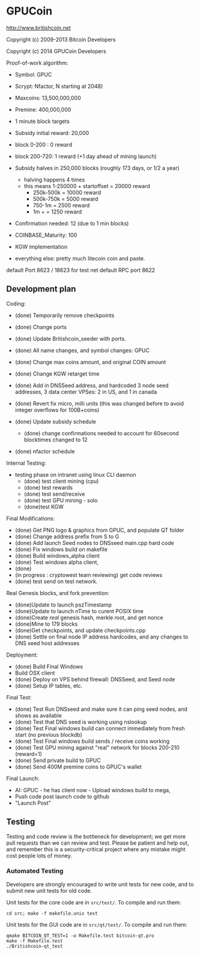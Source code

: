 GPUCoin
================================

http://www.britishcoin.net

Copyright (c) 2009-2013 Bitcoin Developers

Copyright (c) 2014 GPUCoin Developers

Proof-of-work algorithm:
 - Symbol: GPUC
 - Scrypt: Nfactor, N starting at 2048)
 - Maxcoins: 13,500,000,000
 - Premine: 400,000,000
 - 1 minute block targets
 - Subsidy initial reward: 20,000
  - block 0-200 : 0 reward
  - block 200-720: 1 reward (+1 day ahead of mining launch)
 - Subsidy halves in 250,000 blocks (roughly 173 days, or 1/2 a year)
   - halving happens 4 times
   - this means 1-250000 + startoffset = 20000 reward
     - 250k-500k = 10000 reward
     - 500k-750k = 5000 reward
     - 750-1m = 2500 reward
     - 1m + = 1250 reward    
 - Confirmation needed: 12 (due to 1 min blocks)
 - COINBASE_Maturity: 100
 - KGW implementation
 
 - everything else: pretty much litecoin coin and paste.
 
 
default Port 8623  / 18623 for test net
default RPC port 8622 


Development plan
-------

Coding:
  - (done) Temporarily remove checkpoints 
  - (done) Change ports
  - (done) Update Britishcoin_seeder with ports.
  - (done) All name changes, and symbol changes: GPUC
  - (done) Change max coins amount, and original COIN amount
  - (done) Change KGW retarget time
  
  - (done) Add in DNSSeed address, and hardcoded 3 node seed addresses, 3 data center VPSes: 2 in US, and 1 in canada
  - (done) Revert fix micro, milli units (this was changed before to avoid integer overflows for 100B+coins)
  - (done) Update subsidy schedule
  
    - (done) change confirmations needed to account for 60second blocktimes changed to 12
  - (done) nfactor schedule

Internal Testing:  
  - testing phase on intranet using linux CLI daemon
    - (done) test client mining (cpu)
    - (done) test rewards    
    - (done) test send/receive    
    - (done) test GPU mining - solo 
    - (done)test KGW              
         
Final Modifications:
  - (done) Get PNG logo & graphics from GPUC, and populate QT folder
  - (done) Change address prefix from S to G
  - (done) Add launch Seed nodes to DNSseed main.cpp hard code
  - (done) Fix windows build on makefile 
  - (done) Build windows_alpha client
  - (done) Test windows alpha client,     
  - (done) <push to github as code complete ahead of real deployment>  
  - (in progress : cryptowest team reviewing) get code reviews  
  - (done) test send on test network.

Real Genesis blocks, and fork prevention:  
 - (done)Update to launch pszTimestamp
 - (done)Update to launch nTime to curent POSIX time 
 - (done)Create *real* genesis hash, merkle root, and get nonce
 - (done)Mine to 179 blocks
 - (done)Get checkpoints, and update checkpoints.cpp
 - (done) Settle on final node IP address hardcodes, and any changes to DNS seed host addresses
 
Deployment:   
 - (done) Build Final Windows 
 - Build OSX client
 - (done) Deploy on VPS behind firewall: DNSSeed, and Seed node
 - (done) Setup IP tables, etc.

Final Test: 
 - (done) Test Run DNSseed and make sure it can ping seed nodes, and shows as available 
 - (done) Test that DNS seed is working using nslookup
 - (done) Test Final windows build can connect immediately from fresh start (no previous blockdb)
 - (done) Test Final windows build sends / receive coins working 
 - (done) Test GPU mining against "real" network for blocks 200-210 (reward=1)
 - (done) Send private build to GPUC
 - (done) Send 400M premine coins to GPUC's wallet
 
Final Launch: 
 - AI: GPUC - he has client now - Upload windows build to mega, 
 - Push code post launch code to github 
 - "Launch Post"


Testing
-------

Testing and code review is the bottleneck for development; we get more pull
requests than we can review and test. Please be patient and help out, and
remember this is a security-critical project where any mistake might cost people
lots of money.

### Automated Testing

Developers are strongly encouraged to write unit tests for new code, and to
submit new unit tests for old code.

Unit tests for the core code are in `src/test/`. To compile and run them:

    cd src; make -f makefile.unix test

Unit tests for the GUI code are in `src/qt/test/`. To compile and run them:

    qmake BITCOIN_QT_TEST=1 -o Makefile.test bitcoin-qt.pro
    make -f Makefile.test
    ./Britishcoin-qt_test

